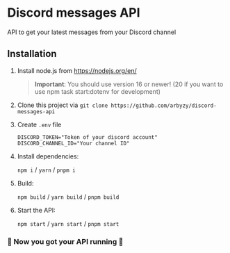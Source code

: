 # Discord messages API

API to get your latest messages from your Discord channel

## Installation

1. Install node.js from <https://nodejs.org/en/>

   > **Important**:
   > You should use version 16 or newer! (20 if you want to use npm task start:dotenv for development)

2. Clone this project via `git clone https://github.com/arbyzy/discord-messages-api`

3. Create `.env` file

   ```env
   DISCORD_TOKEN="Token of your discord account"
   DISCORD_CHANNEL_ID="Your channel ID"
   ```

4. Install dependencies:

   `npm i` / `yarn` / `pnpm i`

5. Build:

   `npm build` / `yarn build` / `pnpm build`

6. Start the API:

   `npm start` / `yarn start` / `pnpm start`

### 🎉 Now you got your API running 🎉
